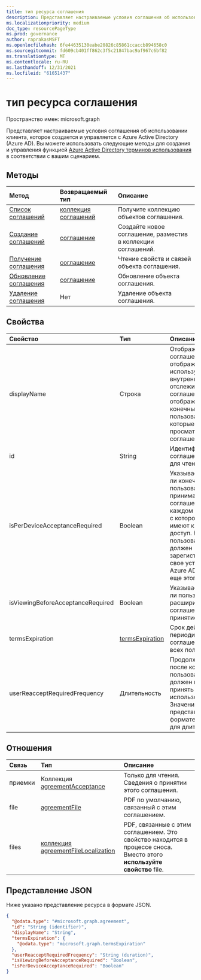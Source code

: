 ```yaml
---
title: тип ресурса соглашения
description: Представляет настраиваемые условия соглашения об использовании клиента, которое создается и управляется с Azure Active Directory (Azure AD).
ms.localizationpriority: medium
doc_type: resourcePageType
ms.prod: governance
author: raprakasMSFT
ms.openlocfilehash: 6fe44635130eabe20826c85861ccaccb894658c0
ms.sourcegitcommit: fd609cb401ff862c3f5c21847bac9af967c6bf82
ms.translationtype: MT
ms.contentlocale: ru-RU
ms.lasthandoff: 12/31/2021
ms.locfileid: "61651437"
---
```

# <a name="agreement-resource-type"></a>тип ресурса соглашения

Пространство имен: microsoft.graph

Представляет настраиваемые условия соглашения об использовании клиента, которое создается и управляется с Azure Active Directory (Azure AD). Вы можете использовать следующие методы для создания и управления функцией [Azure Active Directory терминов использования](/azure/active-directory/conditional-access/terms-of-use) в соответствии с вашим сценарием.

## <a name="methods"></a>Методы

| Метод       | Возвращаемый тип | Описание |
|:-------------|:------------|:------------|
| [Список соглашений](../api/termsofusecontainer-list-agreements.md) | [коллекция соглашений](agreement.md) | Получите коллекцию объектов соглашения. |
| [Создание соглашений](../api/termsofusecontainer-post-agreements.md) | [соглашение](agreement.md) | Создайте новое соглашение, разместив в коллекции соглашений. |
| [Получение соглашения](../api/agreement-get.md) | [соглашение](agreement.md) | Чтение свойств и связей объекта соглашения. |
| [Обновление соглашения](../api/agreement-update.md) | [соглашение](agreement.md) | Обновление объекта соглашения. |
| [Удаление соглашения](../api/agreement-delete.md) | Нет | Удаление объекта соглашения. |

## <a name="properties"></a>Свойства
| Свойство     | Тип        | Описание |
|:-------------|:------------|:------------|
|displayName|Строка|Отображение имени соглашения. Имя отображения используется для внутреннего отслеживания соглашения, но не отображается конечным пользователям, которые просматривают соглашение.|
|id|String| Идентификатор соглашения. Только для чтения.|
|isPerDeviceAcceptanceRequired|Boolean|Указывает, должны ли конечные пользователи принимать это соглашение на каждом устройстве, с которое они имеют к нему доступ. Конечный пользователь должен зарегистрировать свое устройство в Azure AD, если он еще этого не сделал.|
|isViewingBeforeAcceptanceRequired|Boolean|Указывает, должен ли пользователь расширить соглашение перед принятием.|
|termsExpiration|[termsExpiration](termsexpiration.md)| Срок действия и периодичность соглашения для всех пользователей. |
|userReacceptRequiredFrequency|Длительность|Продолжительность, после которой пользователь должен повторно принять условия использования. Значение представлено в формате ISO 8601 для длительности.|


## <a name="relationships"></a>Отношения
| Связь | Тип        | Описание |
|:-------------|:------------|:------------|
|приемки|Коллекция [agreementAcceptance](agreementacceptance.md)|Только для чтения. Сведения о принятии этого соглашения.|
|file|[agreementFile](agreementfile.md) | PDF по умолчанию, связанный с этим соглашением.|
|files|[коллекция agreementFileLocalization](agreementfilelocalization.md)| PDF, связанные с этим соглашением. Это свойство находится в процессе сноса. Вместо этого  **используйте свойство** file.|


## <a name="json-representation"></a>Представление JSON

Ниже указано представление ресурса в формате JSON.
<!-- {
  "blockType": "resource",
  "keyProperty": "id",
  "@odata.type": "microsoft.graph.agreement",
  "openType": false
}
-->
``` json
{
  "@odata.type": "#microsoft.graph.agreement",
  "id": "String (identifier)",
  "displayName": "String",
  "termsExpiration": {
    "@odata.type": "microsoft.graph.termsExpiration"
  },
  "userReacceptRequiredFrequency": "String (duration)",
  "isViewingBeforeAcceptanceRequired": "Boolean",
  "isPerDeviceAcceptanceRequired": "Boolean"
}
```
